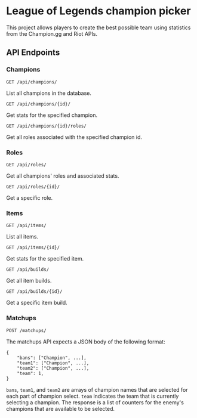 # League of Legends champion picker
This project allows players to create the best possible team using statistics from the Champion.gg and Riot APIs.

## API Endpoints

### Champions
```
GET /api/champions/
```
List all champions in the database.

```
GET /api/champions/{id}/
```
Get stats for the specified champion.

```
GET /api/champions/{id}/roles/
```
Get all roles associated with the specified champion id.

### Roles
```
GET /api/roles/
```
Get all champions' roles and associated stats.

```
GET /api/roles/{id}/
```
Get a specific role.

### Items
```
GET /api/items/
```
List all items.

```
GET /api/items/{id}/
```
Get stats for the specified item.

```
GET /api/builds/
```
Get all item builds.

```
GET /api/builds/{id}/
```
Get a specific item build.

### Matchups

```
POST /matchups/
```

The matchups API expects a JSON body of the following format:
```
{
    "bans": ["Champion", ...],
    "team1": ["Champion", ...],
    "team2": ["Champion", ...],
    "team": 1,
}
```
`bans`, `team1`, and `team2` are arrays of champion names that are selected for each part of champion select. `team` indicates the team that is currently selecting a champion. The response is a list of counters for the enemy's champions that are available to be selected.
